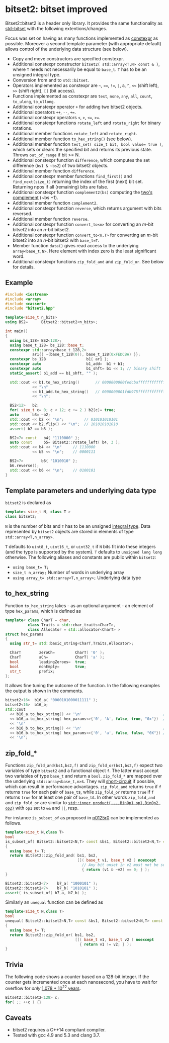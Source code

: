 # bitset2: bitset improved

Bitset2::bitset2 is a header only library. It provides the same functionality as [std::bitset](http://en.cppreference.com/w/cpp/utility/bitset) with the
following extentions/changes.

Focus was set on having as many functions
implemented as [constexpr](http://en.cppreference.com/w/cpp/language/constexpr)
as possible. Moreover a second template parameter (with appropriate default)
allows control of the underlying data structure (see below).
* Copy and move constructors are specified constexpr.
* Additional constexpr constructor `bitset2( std::array<T,N> const & )`, where `T` needs not necessarily be equal to `base_t`. `T` has to be an unsigned integral type.
* Conversion from and to `std::bitset`.
* Operators implemented as constexpr are `~`, `==`, `!=`, `|`, `&`, `^`, `<<` (shift left), `>>` (shift right), `[]` (bit access).
* Functions implemented as constexpr are `test`, `none`, `any`, `all`, `count`, `to_ulong`, `to_ullong`.
* Additional constexpr operator `+` for adding two bitset2 objects.
* Additional operators `++`, `--`, `+=`.
* Additional constexpr operators `<`, `>`, `<=`, `>=`.
* Additional constexpr functions `rotate_left` and `rotate_right` for binary rotations.
* Additional member functions `rotate_left` and `rotate_right`.
* Additional member function `to_hex_string()` (see below).
* Additional member function `test_set( size_t bit, bool value= true )`, which sets or clears the specified bit and returns its previous state. Throws `out_of_range` if bit >= N.
* Additional constexpr function `difference`, which computes the set difference (`bs1 & ~bs2`) of two bitset2 objects.
* Additional member function `difference`.
* Additional constexpr member functions `find_first()` and `find_next(size_t)` returning the index of the  first (next) bit set. Returning npos if all (remaining) bits are false.
* Additional constexpr function `complement2(bs)` computing the [two's complement](https://en.wikipedia.org/wiki/Two%27s_complement) (~bs +1).
* Additional member function `complement2`.
* Additional constexpr function `reverse`, which returns argument with bits reversed.
* Additional member function `reverse`.
* Additional constexpr function `convert_to<n>` for converting an *m*-bit bitset2 into an *n*-bit bitset2.
* Additional constexpr function `convert_to<n,T>` for converting an *m*-bit bitset2 into an *n*-bit bitset2 with `base_t=T`.
* Member function `data()` gives read access to the underlying `array<base_t,N>`. Here element with index zero is the least significant word.
* Additional constexpr functions `zip_fold_and` and `zip_fold_or`. See below for details.

## Example
```.cpp
#include <iostream>
#include <array>
#include <cassert>
#include "bitset2.hpp"

template<size_t n_bits>
using BS2=      Bitset2::bitset2<n_bits>;

int main()
{
  using bs_128= BS2<128>;
  using base_t_128= bs_128::base_t;
  constexpr std::array<base_t_128,2>
            ar1{{ ~(base_t_128(0)), base_t_128(0xFEDCBA) }};
  constexpr bs_128                  b1{ ar1 };
  constexpr auto                    b1_add=  b1 + b1;
  constexpr auto                    b1_shft= b1 << 1; // binary shift
  static_assert( b1_add == b1_shft, "" );

  std::cout << b1.to_hex_string()       // 0000000000fedcbaffffffffffffffff
            << "\n"
            << b1_add.to_hex_string()   // 0000000001fdb975fffffffffffffffe
            << "\n";

  BS2<12>   b2;
  for( size_t c= 0; c < 12; c += 2 ) b2[c]= true;
  auto      b3= ~b2;
  std::cout << b2 << "\n";         // 010101010101
  std::cout << b2.flip() << "\n";  // 101010101010
  assert( b2 == b3 );

  BS2<7> const   b4{ "1110000" };
  auto const     b5= Bitset2::rotate_left( b4, 3 );
  std::cout << b4 << "\n"     // 1110000
            << b5 << "\n";    // 0000111

  BS2<7>        b6{ "1010010" };
  b6.reverse();
  std::cout << b6 << "\n";    // 0100101
}
```

## Template parameters and underlying data type
`bitset2` is declared as
```.cpp
template< size_t N, class T >
class bitset2;
```
`N` is the number of bits and `T` has to be an unsigned
[integral type](http://en.cppreference.com/w/cpp/types/is_integral). Data
represented by `bitset2` objects are stored in elements of type
`std::array<T,n_array>`.

`T` defaults
to `uint8_t`, `uint16_t`, or `uint32_t` if `N` bits fit into these integers
(and the type is supported by the system).
`T` defaults to `unsigned long long` otherwise. The following aliases and
constants are public within `bitset2`:
* `using base_t= T;`
* `size_t n_array;` Number of words in underlying array
* `using array_t= std::array<T,n_array>;` Underlying data type

## to_hex_string
Function `to_hex_string` takes - as an optional argument - an element of type
`hex_params`, which is defined as
```.cpp
template< class CharT = char,
          class Traits = std::char_traits<CharT>,
          class Allocator = std::allocator<CharT> >
struct hex_params
{
  using str_t= std::basic_string<CharT,Traits,Allocator>;

  CharT        zeroCh=         CharT( '0' );
  CharT        aCh=            CharT( 'a' );
  bool         leadingZeroes=  true;
  bool         nonEmpty=       true;
  str_t        prefix;
};
```
It allows fine tuning the outcome of the function. In the following
examples the output is shown in the comments.
```.cpp
bitset2<16>  b16_a( "0000101000011111" );
bitset2<16>  b16_b;
std::cout
  << b16_a.to_hex_string() << '\n'                                    // 0a1f
  << b16_a.to_hex_string( hex_params<>{'0', 'A', false, true, "0x"})  // 0xA1F
  << '\n'
  << b16_b.to_hex_string() << '\n'                                    // 0000
  << b16_b.to_hex_string( hex_params<>{'0', 'a', false, false, "0X"}) // 0X
  << '\n';
```

## zip\_fold\_&ast;
Functions `zip_fold_and(bs1,bs2,f)` and `zip_fold_or(bs1,bs2,f)` expect two
variables of type `bitset2` and a functional object `f`.
The latter must accept two variables of type `base_t` and return a `bool`.
`zip_fold_*` are mapped over the underlying
`std::array<base_t,n>`s. They will
[short-circuit](http://en.cppreference.com/w/cpp/language/operator_logical)
if possible, which can result in performance advantages.
`zip_fold_and` returns `true` if `f`
returns `true` for each pair of `base_t`s, while `zip_fold_or` returns `true`
if `f` returns `true` for at least one pair of `base_t`s.
In other words `zip_fold_and` and `zip_fold_or` are similar to
[`std::inner_product(...,BinOp1 op1,BinOp2 op2)`](http://en.cppreference.com/w/cpp/algorithm/inner_product)
with `op1` set to `&&` and `||`, resp.

For instance `is_subset_of` as proposed in [p0125r0](http://www.open-std.org/jtc1/sc22/wg21/docs/papers/2015/p0125r0.html)
can be implemented as follows.
```.cpp
template<size_t N,class T>
bool
is_subset_of( Bitset2::bitset2<N,T> const &bs1, Bitset2::bitset2<N,T> const &bs2 )
{
  using base_t= T;
  return Bitset2::zip_fold_and( bs1, bs2,
                                []( base_t v1, base_t v2 ) noexcept
                                  // Any bit unset in v2 must not be set in v1
                                  { return (v1 & ~v2) == 0; } );
}

Bitset2::bitset2<7>    b7_a( "1000101" );
Bitset2::bitset2<7>    b7_b( "1010101" );
assert( is_subset_of( b7_a, b7_b) );
```

Similarly an `unequal` function can be defined as
```.cpp
template<size_t N,class T>
bool
unequal( Bitset2::bitset2<N,T> const &bs1, Bitset2::bitset2<N,T> const &bs2 )
{
  using base_t= T;
  return Bitset2::zip_fold_or( bs1, bs2,
                               []( base_t v1, base_t v2 ) noexcept
                                 { return v1 != v2; } );
}
```

## Trivia
The following code shows a counter based on a 128-bit integer. If the
counter gets incremented once at each nanosecond, you have to wait for
overflow for *only* [1.078 * 10<sup>22</sup> years](http://www.wolframalpha.com/input/?i=2%5E128+nanoseconds).
```.cpp
Bitset2::bitset2<128> c;
for( ;; ++c ) {}
```

## Caveats
* bitset2 requires a C++14 compliant compiler.
* Tested with gcc 4.9 and 5.3 and clang 3.7.
